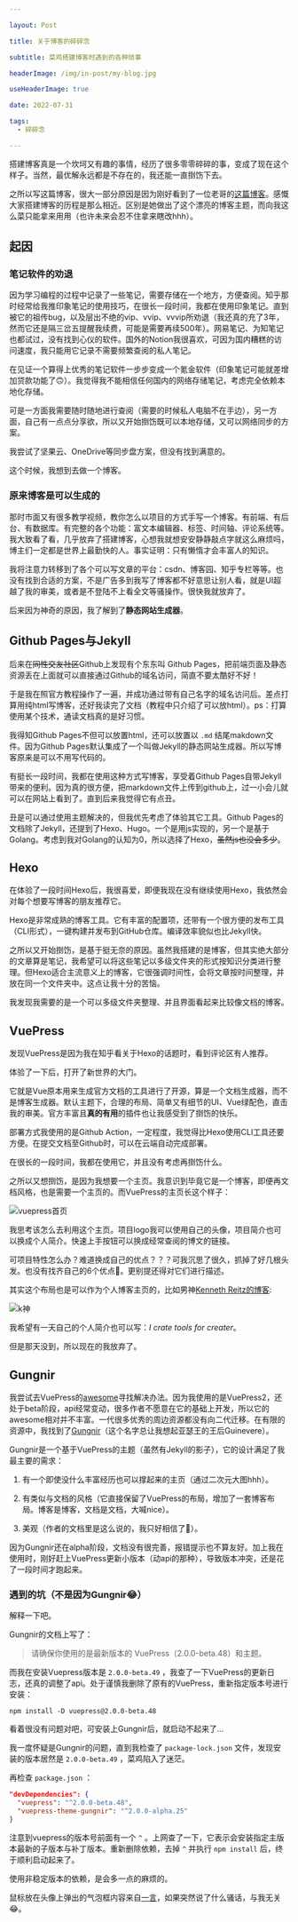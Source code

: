 ```yaml
---

layout: Post

title: 关于博客的碎碎念

subtitle: 菜鸡搭建博客时遇到的各种琐事

headerImage: /img/in-post/my-blog.jpg

useHeaderImage: true

date: 2022-07-31

tags: 
  - 碎碎念

---
```


搭建博客真是一个坎坷又有趣的事情，经历了很多零零碎碎的事，变成了现在这个样子。当然，最优解永远都是不存在的，我还能一直捯饬下去。

<!-- more -->

之所以写这篇博客，很大一部分原因是因为刚好看到了一位老哥的[这篇博客](https://blog.zxh.io/post/2020/10/07/my-blog/)。感慨大家搭建博客的历程是那么相近。区别是她做出了这个漂亮的博客主题，而向我这么菜只能拿来用用（也许未来会忍不住拿来瞎改hhh）。

## 起因

### 笔记软件的劝退

因为学习编程的过程中记录了一些笔记，需要存储在一个地方，方便查阅。知乎那时经常给我推印象笔记的使用技巧，在很长一段时间，我都在使用印象笔记。直到被它的祖传bug，以及层出不绝的vip、vvip、vvvip所劝退（我还真的充了3年，然而它还是隔三岔五提醒我续费，可能是需要再续500年）。网易笔记、为知笔记也都试过，没有找到心仪的软件。国外的Notion我很喜欢，可因为国内糟糕的访问速度，我只能用它记录不需要频繁查阅的私人笔记。

在见证一个算得上优秀的笔记软件一步步变成一个氪金软件（印象笔记可能就差增加贷款功能了:upside_down_face:）。我觉得我不能相信任何国内的网络存储笔记，考虑完全依赖本地化存储。

可是一方面我需要随时随地进行查阅（需要的时候私人电脑不在手边），另一方面，自己有一点点分享欲，所以又开始捯饬既可以本地存储，又可以网络同步的方案。

我尝试了坚果云、OneDrive等同步盘方案，但没有找到满意的。

这个时候，我想到去做一个博客。

### 原来博客是可以生成的

那时市面又有很多教学视频，教你怎么以项目的方式手写一个博客。有前端、有后台、有数据库。有完整的各个功能：富文本编辑器、标签、时间轴、评论系统等。我大致看了看，几乎放弃了搭建博客，心想我就想安安静静敲点字就这么麻烦吗，博主们一定都是世界上最勤快的人。事实证明：只有懒惰才会丰富人的知识。

我将注意力转移到了各个可以写文章的平台：csdn、博客园、知乎专栏等等。也没有找到合适的方案，不是广告多到我写了博客都不好意思让别人看，就是UI超越了我的审美，或者是不登陆不上看全文等骚操作。很快我就放弃了。

后来因为神奇的原因，我了解到了**静态网站生成器**。

## Github Pages与Jekyll

后来在~~同性交友社区~~Github上发现有个东东叫 Github Pages，把前端页面及静态资源丢在上面就可以直接通过Github的域名访问，简直不要太酷好不好！

于是我在照官方教程操作了一遍，并成功通过带有自己名字的域名访问后。差点打算用纯html写博客，还好我读完了文档（教程中只介绍了可以放html）。ps：打算使用某个技术，通读文档真的是好习惯。

我得知Github Pages不但可以放置html，还可以放置以 `.md` 结尾makdown文件。因为Github Pages默认集成了一个叫做Jekyll的静态网站生成器。所以写博客原来是可以不用写代码的。

有挺长一段时间，我都在使用这种方式写博客，享受着Github Pages自带Jekyll带来的便利。因为真的很方便，把markdown文件上传到github上，过一小会儿就可以在网站上看到了。直到后来我觉得它有点丑。

丑是可以通过使用主题解决的，但我优先考虑了体验其它工具。Github Pages的文档除了Jekyll，还提到了Hexo、Hugo。一个是用js实现的，另一个是基于Golang。考虑到我对Golang的认知为0，所以选择了Hexo，~~虽然js也没会多少~~。

## Hexo

在体验了一段时间Hexo后，我很喜爱，即便我现在没有继续使用Hexo，我依然会对每个想要写博客的朋友推荐它。

Hexo是非常成熟的博客工具。它有丰富的配置项，还带有一个很方便的发布工具（CLI形式），一键构建并发布到GitHub仓库。编译效率貌似也比Jekyll快。

之所以又开始捯饬，是基于挺无奈的原因。虽然我搭建的是博客，但其实绝大部分的文章算是笔记，我希望可以将这些笔记以多级文件夹的形式按知识分类进行整理。但Hexo适合主流意义上的博客，它很强调时间性，会将文章按时间整理，并放在同一个文件夹中。这点让我十分的苦恼。

我发现我需要的是一个可以多级文件夹整理、并且界面看起来比较像文档的博客。

## VuePress

发现VuePress是因为我在知乎看关于Hexo的话题时，看到评论区有人推荐。

体验了一下后，打开了新世界的大门。

它就是Vue原本用来生成官方文档的工具进行了开源，算是一个文档生成器，而不是博客生成器。默认主题下，合理的布局、简单又有细节的UI、Vue绿配色，直击我的审美。官方丰富且**真的有用**的插件也让我感受到了捯饬的快乐。

部署方式我使用的是Github Action，一定程度，我觉得比Hexo使用CLI工具还要方便。在提交文档至Github时，可以在云端自动完成部署。

在很长的一段时间，我都在使用它，并且没有考虑再捯饬什么。

之所以又想捯饬，是因为我想要一个主页。我意识到毕竟它是一个博客，即便再文档风格，也是需要一个主页的。而VuePress的主页长这个样子：

![vuepress首页](./my-blog.assets/vuepress.png)

我思考该怎么去利用这个主页。项目logo我可以使用自己的头像，项目简介也可以换成个人简介。快速上手按钮可以换成经常查阅的博文的链接。

可项目特性怎么办？难道换成自己的优点？？？可我沉思了很久，抓掉了好几根头发。也没有找齐自己的6个优点:rofl:。更别提还得对它们进行描述。

其实这个布局也是可以作为个人博客主页的，比如男神[Kenneth Reitz的博客](https://kennethreitz.org/):

![k神](./my-blog.assets/kennethreitz.png)

我希望有一天自己的个人简介也可以写：*I crate tools for creater*。

但是那天没到，所以现在的我放弃了。

## Gungnir

我尝试去VuePress的[awesome](https://github.com/vuepress/awesome-vuepress/blob/main/v2.md)寻找解决办法。因为我使用的是VuePress2，还处于beta阶段，api经常变动，很多作者不愿意在它的基础上开发，所以它的awesome相对并不丰富。一代很多优秀的周边资源都没有向二代迁移。在有限的资源中，我找到了[Gungnir](https://v2-vuepress-theme-gungnir.vercel.app/)（这个名字总让我想起亚瑟王的王后Guinevere）。

Gungnir是一个基于VuePress的主题（虽然有Jekyll的影子），它的设计满足了我最主要的需求：

1. 有一个即使没什么丰富经历也可以撑起来的主页（通过二次元大图hhh）。

2. 有类似与文档的风格（它直接保留了VuePress的布局，增加了一套博客布局。博客是博客，文档是文档，大喊nice）。

3. 美观（作者的文档里是这么说的，我只好相信了:rofl:）。

因为Gungnir还在alpha阶段，文档没有很完善，报错提示也不算友好。加上我在使用时，刚好赶上VuePress更新小版本（动api的那种），导致版本冲突，还是花了一段时间才跑起来。

### 遇到的坑（不是因为Gungnir:joy:）

解释一下吧。

Gungnir的文档上写了：

> 请确保你使用的是最新版本的 VuePress（2.0.0-beta.48）和主题。

而我在安装Vuepress版本是 `2.0.0-beta.49` ，我查了一下VuePress的更新日志，还真的调整了api。处于谨慎我删除了原有的VuePress，重新指定版本号进行安装：

```shell
npm install -D vuepress@2.0.0-beta.48
```

看着很没有问题对吧，可安装上Gungnir后，就启动不起来了...

我一度怀疑是Gungnir的问题，直到我检查了 `package-lock.json` 文件，发现安装的版本居然是 `2.0.0-beta.49` ，菜鸡陷入了迷茫。

再检查 `package.json` ：

```json
"devDependencies": {
  "vuepress": "^2.0.0-beta.48",
  "vuepress-theme-gungnir": "^2.0.0-alpha.25"
}
```

注意到vuepress的版本号前面有一个 `^` 。上网查了一下，它表示会安装指定主版本最新的子版本与补丁版本。重新删除依赖，去掉 `^` 并执行 `npm install` 后，终于顺利启动起来了。

使用非稳定版本的依赖，是会多一点的麻烦的。

鼠标放在头像上弹出的气泡框内容来自[一言](https://hitokoto.cn/)，如果突然说了什么骚话，与我无关:joy:。
